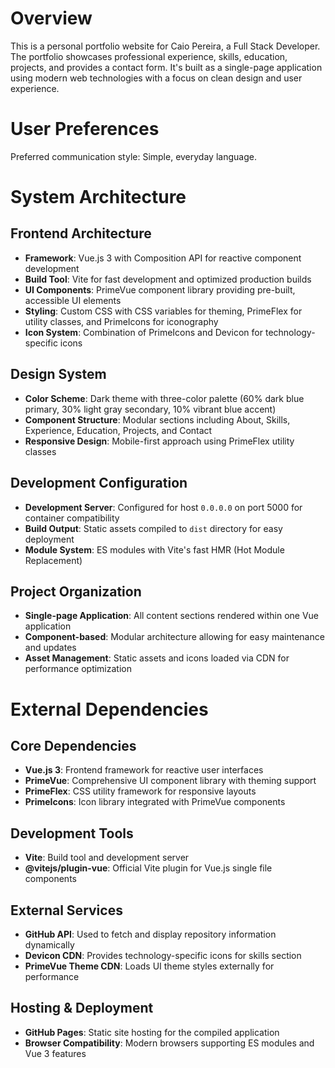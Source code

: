 # Overview

This is a personal portfolio website for Caio Pereira, a Full Stack Developer. The portfolio showcases professional experience, skills, education, projects, and provides a contact form. It's built as a single-page application using modern web technologies with a focus on clean design and user experience.

# User Preferences

Preferred communication style: Simple, everyday language.

# System Architecture

## Frontend Architecture
- **Framework**: Vue.js 3 with Composition API for reactive component development
- **Build Tool**: Vite for fast development and optimized production builds
- **UI Components**: PrimeVue component library providing pre-built, accessible UI elements
- **Styling**: Custom CSS with CSS variables for theming, PrimeFlex for utility classes, and PrimeIcons for iconography
- **Icon System**: Combination of PrimeIcons and Devicon for technology-specific icons

## Design System
- **Color Scheme**: Dark theme with three-color palette (60% dark blue primary, 30% light gray secondary, 10% vibrant blue accent)
- **Component Structure**: Modular sections including About, Skills, Experience, Education, Projects, and Contact
- **Responsive Design**: Mobile-first approach using PrimeFlex utility classes

## Development Configuration
- **Development Server**: Configured for host `0.0.0.0` on port 5000 for container compatibility
- **Build Output**: Static assets compiled to `dist` directory for easy deployment
- **Module System**: ES modules with Vite's fast HMR (Hot Module Replacement)

## Project Organization
- **Single-page Application**: All content sections rendered within one Vue application
- **Component-based**: Modular architecture allowing for easy maintenance and updates
- **Asset Management**: Static assets and icons loaded via CDN for performance optimization

# External Dependencies

## Core Dependencies
- **Vue.js 3**: Frontend framework for reactive user interfaces
- **PrimeVue**: Comprehensive UI component library with theming support
- **PrimeFlex**: CSS utility framework for responsive layouts
- **PrimeIcons**: Icon library integrated with PrimeVue components

## Development Tools
- **Vite**: Build tool and development server
- **@vitejs/plugin-vue**: Official Vite plugin for Vue.js single file components

## External Services
- **GitHub API**: Used to fetch and display repository information dynamically
- **Devicon CDN**: Provides technology-specific icons for skills section
- **PrimeVue Theme CDN**: Loads UI theme styles externally for performance

## Hosting & Deployment
- **GitHub Pages**: Static site hosting for the compiled application
- **Browser Compatibility**: Modern browsers supporting ES modules and Vue 3 features